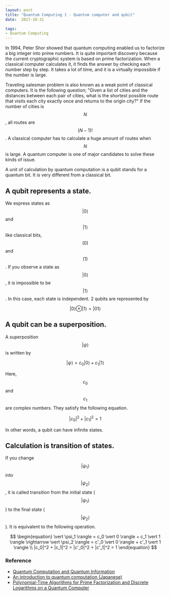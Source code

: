 ```yaml
---
layout: post
title: "Quantum Computing 1 - Quantum computer and qubit"
date:  2017-10-31

tags:
- Quantum Computing
---
```


In 1994, Peter Shor showed that quantum computing enabled us to factorize a big integer into prime numbers. It is quite important discovery because the current cryptographic system is based on prime factorization. When a classical computer calculates it, it finds the answer by checking each number step by step. It takes a lot of time, and it is a virtually impossible if the number is large.

Traveling salesman problem is also known as a weak point of classical computers. It is the following question; "Given a list of cities and the distances between each pair of cities, what is the shortest possible route that visits each city exactly once and returns to the origin city?" If the number of cities is $$N$$, all routes are $$(N-1)!$$. A classical computer has to calculate a huge amount of routes when $$N$$ is large. A quantum computer is one of major candidates to solve these kinds of issue.

A unit of calculation by quantum computation is a qubit stands for a quantum bit. It is very different from a classical bit.

## A qubit represents a state.

We express states as $$\lvert 0 \rangle$$ and $$\vert 1 \rangle$$ like classical bits, $$(0)$$ and $$(1)$$. If you observe a state as $$\vert 0 \rangle$$, it is impossible to be $$\vert 1 \rangle$$. In this case, each state is independent. 2 qubits are represented by

$$
\begin{equation}
  \vert 0 \rangle \otimes \vert 1 \rangle = \vert 01 \rangle
\end{equation}
$$

## A qubit can be a superposition.

A superposition $$\vert \psi \rangle$$ is written by

$$
\begin{equation}
  \vert \psi \rangle = c_0  \vert 0 \rangle + c_1  \vert 1 \rangle
\end{equation}
$$

Here, $$c_0$$ and $$c_1$$ are complex numbers. They satisfy the following equation.

$$
\begin{equation}
  |c_0|^2 + |c_1|^2 = 1
\end{equation}
$$

In other words, a qubit can have infinite states.

## Calculation is transition of states.

If you change $$\vert \psi_1 \rangle$$ into $$\vert \psi_2 \rangle$$, it is called transition from the initial state ($$\vert \psi_1 \rangle$$) to the final state ($$\vert \psi_2 \rangle$$). It is equivalent to the following operation.

$$
\begin{equation}
  \vert \psi_1 \rangle = c_0  \vert 0 \rangle + c_1  \vert 1 \rangle \rightarrow \vert \psi_2 \rangle = c'_0  \vert 0 \rangle + c'_1  \vert 1 \rangle \\
  |c_0|^2 + |c_1|^2 = |c'_0|^2 + |c'_1|^2 = 1
\end{equation}
$$

### Reference

<div class="list">
  <ul>
    <li><a href="http://amzn.to/2zSlyVI">Quantum Computation and Quantum Information</a></li>
    <li><a href="http://amzn.to/2A0WNHE">An introduction to quantum computation (Japanese)</a></li>
    <li><a href="https://arxiv.org/pdf/quant-ph/9508027.pdf">Polynomial-Time Algorithms for Prime Factorization and Discrete Logarithms on a Quantum Computer</a></li>
  </ul>
</div>
